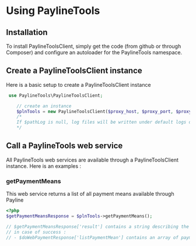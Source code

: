 Using PaylineTools
=============

Installation
------------

To install PaylineToolsClient, simply get the code (from github or through Composer) and
configure an autoloader for the PaylineTools namespace.


Create a PaylineToolsClient instance
----------------------------

Here is a basic setup to create a PaylineToolsClient instance

```php
 use PaylineTools\PaylineToolsClient;

    // create an instance
    $plnTools = new PaylineToolsClient($proxy_host, $proxy_port, $proxy_login, $proxy_password [, $pathLog= null[, $logLevel = Logger::INFO]]);
    /*
    If $pathLog is null, log files will be written under default logs directory. Fill with your custom log files path
    */
```

Call a PaylineTools web service
--------------------------

All PaylineTools web services are available through a PaylineToolsClient instance. Here is an examples :

### getPaymentMeans

This web service returns a list of all payment means available through Payline

```php
<?php
$getPaymentMeansResponse = $plnTools->getPaymentMeans();

// $getPaymentMeansResponse['result'] contains a string describing the call result
// in case of success :
// - $doWebPaymentResponse['listPaymentMean'] contains an array of paymentMean objects

```
